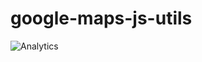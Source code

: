 google-maps-js-utils
====================

![Analytics](https://maps-ga-beacon.appspot.com/UA-12846745-20/google-maps-services-java/readme?pixel)
